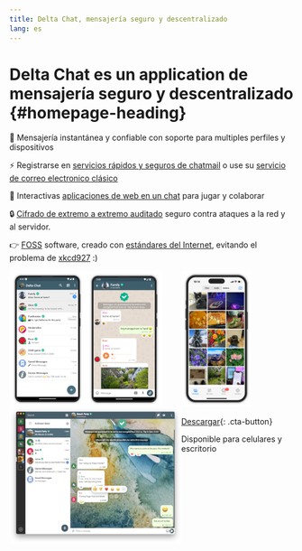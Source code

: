 ```yaml
---
title: Delta Chat, mensajería seguro y descentralizado
lang: es
---
```


# Delta Chat es un application de mensajería seguro y descentralizado {#homepage-heading}

💬 Mensajería instantánea y confiable con soporte para multiples perfiles y dispositivos

⚡️ Registrarse en [servicios rápidos y seguros de chatmail](chatmail) o use su [servicio de correo electronico clásico](https://providers.delta.chat/)

🥳 Interactivas [aplicaciones de web en un chat](https://webxdc.org/) para jugar y colaborar

🔒 [Cifrado de extremo a extremo auditado](https://delta.chat/en/2024-03-25-crypto-analysis-securejoin) seguro contra ataques a la red y al servidor.

👉 [F](https://en.wikipedia.org/wiki/Free_software)[OSS](https://en.wikipedia.org/wiki/Open-source_software) software, creado con [estándares del Internet](https://github.com/deltachat/deltachat-core-rust/blob/master/standards.md), evitando el problema de [xkcd927](https://xkcd.com/927/) :)

<div>
<a href="../assets/home/screenshots/android1.png">
<picture>
<source srcset="../assets/home/screenshots/android1-thumbnail.webp" type="image/webp" />
<source srcset="../assets/home/screenshots/android1-thumbnail.png" type="image/png" />
<img src="../assets/home/screenshots/android1-thumbnail.png" width="136" height="242" style="float: left; display: block;" alt="A screenshot of Delta Chat on Android showing chat list" />
</picture>
</a>
</div>

<div>
<a href="../assets/home/screenshots/android2.png">
<picture>
<source srcset="../assets/home/screenshots/android2-thumbnail.webp" type="image/webp" />
<source srcset="../assets/home/screenshots/android2-thumbnail.png" type="image/png" />
<img src="../assets/home/screenshots/android2-thumbnail.png" width="136" height="242" style="float: left; display: block;" alt="A screenshot of Delta Chat on Android showing a chat" />
</picture>
</a>
</div>

<div>
<a href="../assets/home/screenshots/desktop.png">
<picture>
<source srcset="../assets/home/screenshots/desktop-thumbnail.webp" type="image/webp" />
<source srcset="../assets/home/screenshots/desktop-thumbnail.png" type="image/png" />
<img src="../assets/home/screenshots/desktop-thumbnail.png" width="305" height="242" style="float:left;" alt="A screenshot of Delta Chat on desktop" />
</picture>
</a>
</div>

<div>
<a href="../assets/home/screenshots/ios.png">
<picture>
<source srcset="../assets/home/screenshots/ios-thumbnail.webp" type="image/webp" />
<source srcset="../assets/home/screenshots/ios-thumbnail.png" type="image/png" />
<img src="../assets/home/screenshots/ios.png" width="124" height="242" alt="A screenshot of Delta Chat on iOS" />
</picture>
</a>
</div>

[Descargar](https://get.delta.chat){: .cta-button}

Disponible para celulares y escritorio


